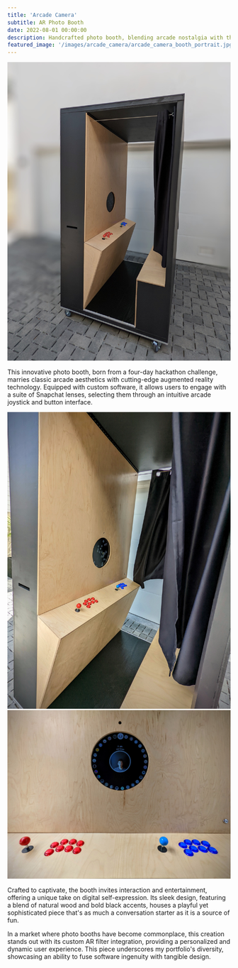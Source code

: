 ```yaml
---
title: 'Arcade Camera'
subtitle: AR Photo Booth
date: 2022-08-01 00:00:00
description: Handcrafted photo booth, blending arcade nostalgia with the latest in AR tech.
featured_image: '/images/arcade_camera/arcade_camera_booth_portrait.jpg'
---
```


![](/images/arcade_camera/arcade_camera_booth_portrait.jpg)

This innovative photo booth, born from a four-day hackathon challenge, marries classic arcade aesthetics with cutting-edge augmented reality technology. Equipped with custom software, it allows users to engage with a suite of Snapchat lenses, selecting them through an intuitive arcade joystick and button interface.

<div class="gallery" data-columns="2">
	<img src="/images/arcade_camera/arcade_camera_booth_inside_portrait.jpg">
	<img src="/images/arcade_camera/arcade_camera_display_landscape.jpeg">
</div>


Crafted to captivate, the booth invites interaction and entertainment, offering a unique take on digital self-expression. Its sleek design, featuring a blend of natural wood and bold black accents, houses a playful yet sophisticated piece that's as much a conversation starter as it is a source of fun.

In a market where photo booths have become commonplace, this creation stands out with its custom AR filter integration, providing a personalized and dynamic user experience. This piece underscores my portfolio's diversity, showcasing an ability to fuse software ingenuity with tangible design.